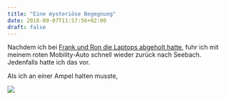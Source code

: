 ```yaml
---
title: "Eine mysteriöse Begegnung"
date: 2018-09-07T11:57:56+02:00
draft: false
---
```


Nachdem ich bei <a href="/posts/besuch_in_oberwil_lieli">Frank und Ron
die Laptops abgeholt hatte</a>, fuhr ich mit meinem roten
Mobility-Auto schnell wieder zurück nach Seebach. Jedenfalls hatte ich
das vor.

Als ich an einer Ampel halten musste,

<img src="/rechner_kaputt.jpg" />
